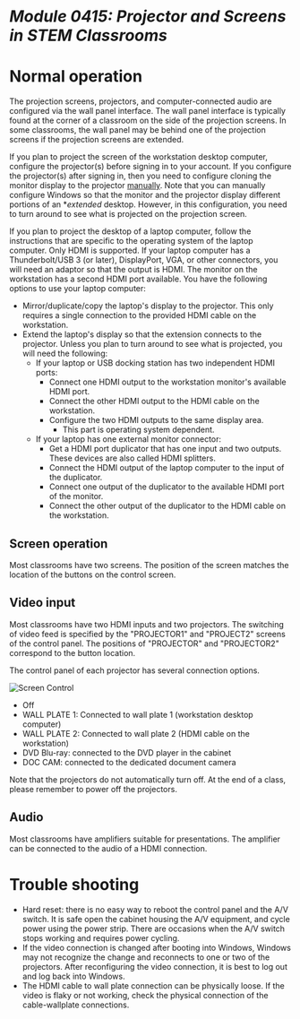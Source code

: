 # _Module 0415: Projector and Screens in STEM Classrooms_

# Normal operation

The projection screens, projectors, and computer-connected audio are configured via the wall panel interface. The wall panel interface is typically found at the corner of a classroom on the side of the projection screens. In some classrooms, the wall panel may be behind one of the projection screens if the projection screens are extended.

If you plan to project the screen of the workstation desktop computer, configure the projector(s) before signing in to your account. If you configure the projector(s) after signing in, then you need to configure cloning the monitor display to the projector [manually](https://support.microsoft.com/en-us/windows/connect-to-a-projector-or-pc-7e170c39-58dc-c866-7d55-be2372632892). Note that you can manually configure Windows so that the monitor and the projector display different portions of an **extended* desktop. However, in this configuration, you need to turn around to see what is projected on the projection screen.

If you plan to project the desktop of a laptop computer, follow the instructions that are specific to the operating system of the laptop computer. Only HDMI is supported. If your laptop computer has a Thunderbolt/USB 3 (or later), DisplayPort, VGA, or other connectors, you will need an adaptor so that the output is HDMI. The monitor on the workstation has a second HDMI port available. You have the following options to use your laptop computer:

* Mirror/duplicate/copy the laptop's display to the projector. This only requires a single connection to the provided HDMI cable on the workstation.
* Extend the laptop's display so that the extension connects to the projector. Unless you plan to turn around to see what is projected, you will need the following:
  * If your laptop or USB docking station has two independent HDMI ports:
    * Connect one HDMI output to the workstation monitor's available HDMI port.
    * Connect the other HDMI output to the HDMI cable on the workstation.
    * Configure the two HDMI outputs to the same display area.
      * This part is operating system dependent.
  * If your laptop has one external monitor connector:
    * Get a HDMI port duplicator that has one input and two outputs. These devices are also called HDMI splitters.
    * Connect the HDMI output of the laptop computer to the input of the duplicator.
    * Connect one output of the duplicator to the available HDMI port of the monitor.
    * Connect the other output of the duplicator to the HDMI cable on the workstation.

## Screen operation

Most classrooms have two screens. The position of the screen matches the location of the buttons on the control screen.


## Video input

Most classrooms have two HDMI inputs and two projectors. The switching of video feed is specified by the "PROJECTOR1" and "PROJECT2" screens of the control panel. The positions of "PROJECTOR" and "PROJECTOR2" correspond to the button location.

The control panel of each projector has several connection options.

![Screen Control](projector.jpg)

* Off
* WALL PLATE 1: Connected to wall plate 1 (workstation desktop computer)
* WALL PLATE 2: Connected to wall plate 2 (HDMI cable on the workstation)
* DVD Blu-ray: connected to the DVD player in the cabinet
* DOC CAM: connected to the dedicated document camera

Note that the projectors do not automatically turn off. At the end of a class, please remember to power off the projectors.

## Audio

Most classrooms have amplifiers suitable for presentations. The amplifier can be connected to the audio of a HDMI connection.

# Trouble shooting

* Hard reset: there is no easy way to reboot the control panel and the A/V switch. It is safe open the cabinet housing the A/V equipment, and cycle power using the power strip. There are occasions when the A/V switch stops working and requires power cycling.
* If the video connection is changed after booting into Windows, Windows may not recognize the change and reconnects to one or two of the projectors. After reconfiguring the video connection, it is best to log out and log back into Windows.
* The HDMI cable to wall plate connection can be physically loose. If the video is flaky or not working, check the physical connection of the cable-wallplate connections.
